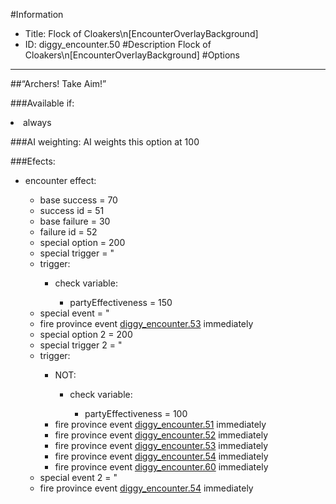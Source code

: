 #Information
 - Title: Flock of Cloakers\n[EncounterOverlayBackground]
 - ID: diggy_encounter.50
#Description
Flock of Cloakers\n[EncounterOverlayBackground]
#Options

___
##“Archers! Take Aim!”

###Available if:
<li>always</li>

###AI weighting:
AI weights this option at 100


###Efects:<ul><li>encounter effect:</li><ul><li>base success = 70</li><li>success id = 51</li><li>base failure = 30</li><li>failure id = 52</li><li>special option = 200</li><li>special trigger = "</li><li>trigger:</li><ul><li>check variable:</li><ul><li>partyEffectiveness = 150</li></ul></ul><li>special event = "</li><li>fire province event [diggy_encounter.53](diggy_encounter.53_slug) immediately </li><li>special option 2 = 200</li><li>special trigger 2 = "</li><li>trigger:</li><ul><li>NOT:</li><ul><li>check variable:</li><ul><li>partyEffectiveness = 100</li></ul></ul><li>fire province event [diggy_encounter.51](diggy_encounter.51_slug) immediately </li><li>fire province event [diggy_encounter.52](diggy_encounter.52_slug) immediately </li><li>fire province event [diggy_encounter.53](diggy_encounter.53_slug) immediately </li><li>fire province event [diggy_encounter.54](diggy_encounter.54_slug) immediately </li><li>fire province event [diggy_encounter.60](diggy_encounter.60_slug) immediately </li></ul><li>special event 2 = "</li><li>fire province event [diggy_encounter.54](diggy_encounter.54_slug) immediately </li></ul></ul>
